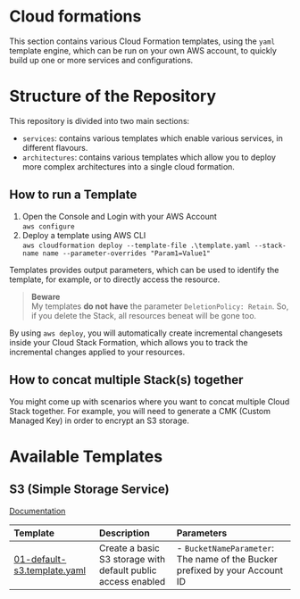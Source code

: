 # Cloud formations

This section contains various Cloud Formation templates, using the `yaml` template engine, which can be run on your own AWS account, to quickly build up one or more services and configurations.

# Structure of the Repository

This repository is divided into two main sections:

- `services`: contains various templates which enable various services, in different flavours.
- `architectures`: contains various templates which allow you to deploy more complex architectures into a single cloud formation.

## How to run a Template

1. Open the Console and Login with your AWS Account<br />
`aws configure`
2. Deploy a template using AWS CLI<br />
`aws cloudformation deploy --template-file .\template.yaml --stack-name name --parameter-overrides "Param1=Value1"` 

Templates provides output parameters, which can be used to identify the template, for example, or to directly access the resource.

 > **Beware** <br />
 My templates **do not have** the parameter `DeletionPolicy: Retain`. So, if you delete the Stack, all resources beneat will be gone too.

By using `aws deploy`, you will automatically create incremental changesets inside your Cloud Stack Formation, which allows you to track the incremental changes applied to your resources.

## How to concat multiple Stack(s) together

You might come up with scenarios where you want to concat multiple Cloud Stack together. For example, you will need to generate a CMK (Custom Managed Key) in order to encrypt an S3 storage.

# Available Templates

## S3 (Simple Storage Service)

[Documentation](https://aws.amazon.com/s3)

| Template | Description | Parameters |
| :--- | :--- | :--- |
| [01-default-s3.template.yaml](./services/s3/01-default-s3.template.yaml) | Create a basic S3 storage with default public access enabled | - `BucketNameParameter`: The name of the Bucker prefixed by your Account ID |